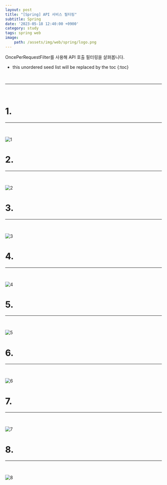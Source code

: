 ```yaml
---
layout: post
title: "[Spring] API 서비스 필터링"
subtitle: Spring
date: '2023-05-18 12:40:00 +0900'
category: study
tags: spring web
image:
    path: /assets/img/web/spring/logo.png
---
```


OncePerRequestFilter를 사용해 API 호출 필터링을 살펴봅니다.

<!--more-->

* this unordered seed list will be replaced by the toc
{:toc}
<br>



---
<br>

# 1. 
---
<br>

![1](/assets/img/web/spring/2023-05-18-[Spring]_API_서비스_필터링/1.png)
<br>



# 2. 
---
<br>

![2](/assets/img/web/spring/2023-05-18-[Spring]_API_서비스_필터링/2.png)
<br>




# 3. 
---
<br>

![3](/assets/img/web/spring/2023-05-18-[Spring]_API_서비스_필터링/3.png)
<br>



# 4. 
---
<br>

![4](/assets/img/web/spring/2023-05-18-[Spring]_API_서비스_필터링/4.png)
<br>




# 5. 
---
<br>

![5](/assets/img/web/spring/2023-05-18-[Spring]_API_서비스_필터링/5.png)
<br>



# 6. 
---
<br>

![6](/assets/img/web/spring/2023-05-18-[Spring]_API_서비스_필터링/6.png)
<br>



# 7. 
---
<br>

![7](/assets/img/web/spring/2023-05-18-[Spring]_API_서비스_필터링/7.png)
<br>



# 8. 
---
<br>

![8](/assets/img/web/spring/2023-05-18-[Spring]_API_서비스_필터링/8.png)
<br>


